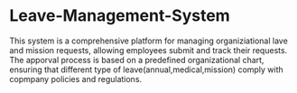 # Leave-Management-System
This system is a comprehensive platform for managing organiziational lave and mission requests, allowing employees submit and track their requests. The apporval process is based on a predefined organizational chart, ensuring that different type of leave(annual,medical,mission) comply with copmpany policies and regulations.
